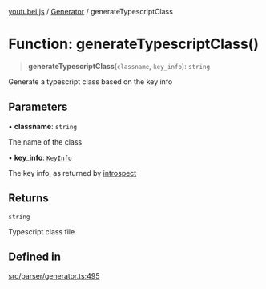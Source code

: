 [youtubei.js](../../../README.md) / [Generator](../README.md) / generateTypescriptClass

# Function: generateTypescriptClass()

> **generateTypescriptClass**(`classname`, `key_info`): `string`

Generate a typescript class based on the key info

## Parameters

• **classname**: `string`

The name of the class

• **key\_info**: [`KeyInfo`](../type-aliases/KeyInfo.md)

The key info, as returned by [introspect](introspect.md)

## Returns

`string`

Typescript class file

## Defined in

[src/parser/generator.ts:495](https://github.com/LuanRT/YouTube.js/blob/4ae0cc5c523a2080e68d6c0c1437c78fe318ea30/src/parser/generator.ts#L495)
